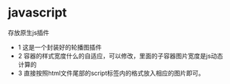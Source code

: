 # javascript
存放原生js插件
- 1  这是一个封装好的轮播图插件
- 2  容器的样式宽度什么的自适应，可以修改，里面的子容器图片宽度是js动态计算的
- 3  直接按照html文件尾部的script标签内的格式放入相应的图片即可。
